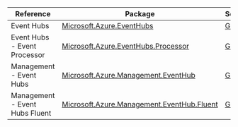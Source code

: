 | Reference | Package | Source |
|---|---|---|
|Event Hubs|[Microsoft.Azure.EventHubs](https://www.nuget.org/packages/Microsoft.Azure.EventHubs)|[GitHub](https://github.com/Azure/azure-sdk-for-net/blob/main/)|
|Event Hubs - Event Processor|[Microsoft.Azure.EventHubs.Processor](https://www.nuget.org/packages/Microsoft.Azure.EventHubs.Processor)|[GitHub](https://github.com/Azure/azure-sdk-for-net/blob/main/)|
|Management - Event Hubs|[Microsoft.Azure.Management.EventHub](https://www.nuget.org/packages/Microsoft.Azure.Management.EventHub)|[GitHub](https://github.com/Azure/azure-sdk-for-net/blob/main/)|
|Management - Event Hubs Fluent|[Microsoft.Azure.Management.EventHub.Fluent](https://www.nuget.org/packages/Microsoft.Azure.Management.EventHub.Fluent)|[GitHub](https://github.com/Azure/azure-sdk-for-net/blob/main/)|
